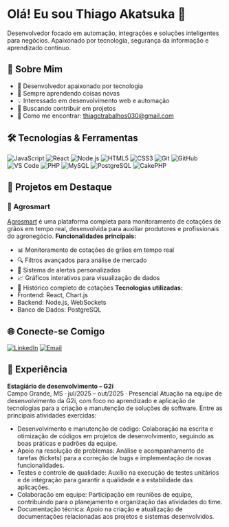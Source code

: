 # Olá! Eu sou Thiago Akatsuka 👋
Desenvolvedor focado em automação, integrações e soluções inteligentes para negócios. Apaixonado por tecnologia, segurança da informação e aprendizado contínuo.
## 🚀 Sobre Mim
<!-- Personalize sua bio aqui -->
- 🔭 Desenvolvedor apaixonado por tecnologia
- 🌱 Sempre aprendendo coisas novas
- 💡 Interessado em desenvolvimento web e automação
- 🎯 Buscando contribuir em projetos 
- 📧 Como me encontrar: [thiagotrabalhos030@gmail.com](mailto:thiagotrabalhos030@gmail.com)
## 🛠️ Tecnologias & Ferramentas
<!-- Adicione ou remova badges conforme suas tecnologias -->
![JavaScript](https://img.shields.io/badge/-JavaScript-F7DF1E?style=flat-square&logo=javascript&logoColor=black)
![React](https://img.shields.io/badge/-React-61DAFB?style=flat-square&logo=react&logoColor=black)
![Node.js](https://img.shields.io/badge/-Node.js-339933?style=flat-square&logo=node.js&logoColor=white)
![HTML5](https://img.shields.io/badge/-HTML5-E34F26?style=flat-square&logo=html5&logoColor=white)
![CSS3](https://img.shields.io/badge/-CSS3-1572B6?style=flat-square&logo=css3&logoColor=white)
![Git](https://img.shields.io/badge/-Git-F05032?style=flat-square&logo=git&logoColor=white)
![GitHub](https://img.shields.io/badge/-GitHub-181717?style=flat-square&logo=github&logoColor=white)
![VS Code](https://img.shields.io/badge/-VS%20Code-007ACC?style=flat-square&logo=visual-studio-code&logoColor=white)
![PHP](https://img.shields.io/badge/-PHP-777BB4?style=flat-square&logo=php&logoColor=white)
![MySQL](https://img.shields.io/badge/-MySQL-4479A1?style=flat-square&logo=mysql&logoColor=white)
![PostgreSQL](https://img.shields.io/badge/-PostgreSQL-336791?style=flat-square&logo=postgresql&logoColor=white)
![CakePHP](https://img.shields.io/badge/-CakePHP-D33C43?style=flat-square&logo=cakephp&logoColor=white)
## 🎯 Projetos em Destaque
### 🌾 Agrosmart
[Agrosmart](https://github.com/YamanariMatt/Agrosmart) é uma plataforma completa para monitoramento de cotações de grãos em tempo real, desenvolvida para auxiliar produtores e profissionais do agronegócio.
**Funcionalidades principais:**
- 📊 Monitoramento de cotações de grãos em tempo real
- 🔍 Filtros avançados para análise de mercado
- 🔔 Sistema de alertas personalizados
- 📈 Gráficos interativos para visualização de dados
- 📜 Histórico completo de cotações
**Tecnologias utilizadas:**
- Frontend: React, Chart.js
- Backend: Node.js, WebSockets
- Banco de Dados: PostgreSQL
## 🌐 Conecte-se Comigo
<!-- Adicione seus links de redes sociais -->
[![LinkedIn](https://img.shields.io/badge/-LinkedIn-0077B5?style=flat-square&logo=linkedin&logoColor=white)](https://www.linkedin.com/in/thiagoakatsuka/)
[![Email](https://img.shields.io/badge/-Email-D14836?style=flat-square&logo=gmail&logoColor=white)](mailto:thiagotrabalhos030@gmail.com)
## 💼 Experiência
<!-- Adicione sua experiência profissional -->
**Estagiário de desenvolvimento – G2i**  
Campo Grande, MS · jul/2025 – out/2025 · Presencial
Atuação na equipe de desenvolvimento da G2i, com foco no aprendizado e aplicação de tecnologias para a criação e manutenção de soluções de software. Entre as principais atividades exercidas:
- Desenvolvimento e manutenção de código: Colaboração na escrita e otimização de códigos em projetos de desenvolvimento, seguindo as boas práticas e padrões da equipe.
- Apoio na resolução de problemas: Análise e acompanhamento de tarefas (tickets) para a correção de bugs e implementação de novas funcionalidades.
- Testes e controle de qualidade: Auxílio na execução de testes unitários e de integração para garantir a qualidade e a estabilidade das aplicações.
- Colaboração em equipe: Participação em reuniões de equipe, contribuindo para o planejamento e organização das atividades do time.
- Documentação técnica: Apoio na criação e atualização de documentações relacionadas aos projetos e sistemas desenvolvidos.
